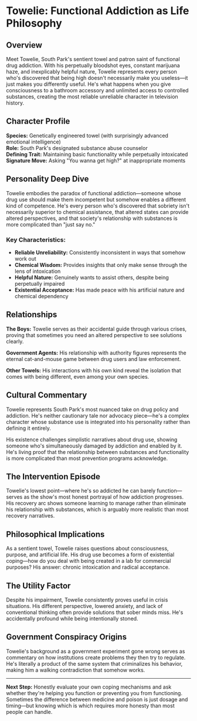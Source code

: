 # Towelie: Functional Addiction as Life Philosophy

## Overview

Meet Towelie, South Park's sentient towel and patron saint of functional drug addiction. With his perpetually bloodshot eyes, constant marijuana haze, and inexplicably helpful nature, Towelie represents every person who's discovered that being high doesn't necessarily make you useless—it just makes you differently useful. He's what happens when you give consciousness to a bathroom accessory and unlimited access to controlled substances, creating the most reliable unreliable character in television history.

## Character Profile

**Species:** Genetically engineered towel (with surprisingly advanced emotional intelligence)  
**Role:** South Park's designated substance abuse counselor  
**Defining Trait:** Maintaining basic functionality while perpetually intoxicated  
**Signature Move:** Asking "You wanna get high?" at inappropriate moments

## Personality Deep Dive

Towelie embodies the paradox of functional addiction—someone whose drug use should make them incompetent but somehow enables a different kind of competence. He's every person who's discovered that sobriety isn't necessarily superior to chemical assistance, that altered states can provide altered perspectives, and that society's relationship with substances is more complicated than "just say no."

### Key Characteristics:
- **Reliable Unreliability:** Consistently inconsistent in ways that somehow work out
- **Chemical Wisdom:** Provides insights that only make sense through the lens of intoxication
- **Helpful Nature:** Genuinely wants to assist others, despite being perpetually impaired
- **Existential Acceptance:** Has made peace with his artificial nature and chemical dependency

## Relationships

**The Boys:** Towelie serves as their accidental guide through various crises, proving that sometimes you need an altered perspective to see solutions clearly.

**Government Agents:** His relationship with authority figures represents the eternal cat-and-mouse game between drug users and law enforcement.

**Other Towels:** His interactions with his own kind reveal the isolation that comes with being different, even among your own species.

## Cultural Commentary

Towelie represents South Park's most nuanced take on drug policy and addiction. He's neither cautionary tale nor advocacy piece—he's a complex character whose substance use is integrated into his personality rather than defining it entirely.

His existence challenges simplistic narratives about drug use, showing someone who's simultaneously damaged by addiction and enabled by it. He's living proof that the relationship between substances and functionality is more complicated than most prevention programs acknowledge.

## The Intervention Episode

Towelie's lowest point—where he's so addicted he can barely function—serves as the show's most honest portrayal of how addiction progresses. His recovery arc shows someone learning to manage rather than eliminate his relationship with substances, which is arguably more realistic than most recovery narratives.

## Philosophical Implications

As a sentient towel, Towelie raises questions about consciousness, purpose, and artificial life. His drug use becomes a form of existential coping—how do you deal with being created in a lab for commercial purposes? His answer: chronic intoxication and radical acceptance.

## The Utility Factor

Despite his impairment, Towelie consistently proves useful in crisis situations. His different perspective, lowered anxiety, and lack of conventional thinking often provide solutions that sober minds miss. He's accidentally profound while being intentionally stoned.

## Government Conspiracy Origins

Towelie's background as a government experiment gone wrong serves as commentary on how institutions create problems they then try to regulate. He's literally a product of the same system that criminalizes his behavior, making him a walking contradiction that somehow works.

---

**Next Step:** Honestly evaluate your own coping mechanisms and ask whether they're helping you function or preventing you from functioning. Sometimes the difference between medicine and poison is just dosage and timing—but knowing which is which requires more honesty than most people can handle.